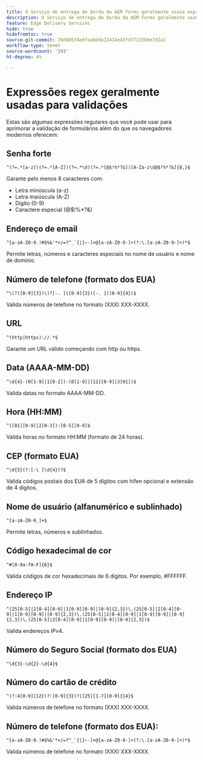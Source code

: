 ```yaml
---
title: O Serviço de entrega de borda da AEM Forms geralmente usava expressões regex para validar campos de formulário
description: O Serviço de entrega de borda da AEM Forms geralmente usava expressões regex para validar campos de formulário
feature: Edge Delivery Services
hide: true
hidefromtoc: true
source-git-commit: 78d40574e6fea8dde22414e43fd77215b9e7d2a1
workflow-type: tm+mt
source-wordcount: '193'
ht-degree: 4%

---
```



# Expressões regex geralmente usadas para validações

Estas são algumas expressões regulares que você pode usar para aprimorar a validação de formulários além do que os navegadores modernos oferecem:

## Senha forte

```regex
^(?=.*[a-z])(?=.*[A-Z])(?=.*\d)(?=.*[@$!%*?&])[A-Za-z\d@$!%*?&]{8,}$
```

Garante pelo menos 8 caracteres com:

* Letra minúscula (a-z)
* Letra maiúscula (A-Z)
* Dígito (0-9)
* Caractere especial (@$!%*?&amp;)


## Endereço de email


```regex
^[a-zA-Z0-9.!#$%&'*+/=?^_`{|}~-]+@[a-zA-Z0-9-]+(?:\.[a-zA-Z0-9-]+)*$
```

Permite letras, números e caracteres especiais no nome de usuário e nome de domínio.


## Número de telefone (formato dos EUA)

```regex
^\(?([0-9]{3})\)?[-. ]([0-9]{3})[-. ]([0-9]{4})$
```

Valida números de telefone no formato (XXX) XXX-XXXX.



## URL

```regex
^(http|https)://.*$
```

Garante um URL válido começando com http ou https.



## Data (AAAA-MM-DD)

```regex
^\d{4}-(0[1-9]|1[0-2])-(0[1-9]|[12][0-9]|3[01])$
```

Valida datas no formato AAAA-MM-DD.


## Hora (HH:MM)

```regex
^([01][0-9]|2[0-3]):[0-5][0-9]$
```

Valida horas no formato HH:MM (formato de 24 horas).


## CEP (formato EUA)

```regex
^\d{5}(?:[-\ ]\d{4})?$
```

Valida códigos postais dos EUA de 5 dígitos com hífen opcional e extensão de 4 dígitos.


## Nome de usuário (alfanumérico e sublinhado)

```regex
^[a-zA-Z0-9_]+$
```

Permite letras, números e sublinhados.


## Código hexadecimal de cor

```regex
^#[0-9a-fA-F]{6}$
```

Valida códigos de cor hexadecimais de 6 dígitos. Por exemplo, #FFFFFF.


## Endereço IP

```regex
^(25[0-5]|2[0-4][0-9]|1[0-9][0-9]|[0-9]{2,3})\.(25[0-5]|2[0-4][0-9]|1[0-9][0-9]|[0-9]{2,3})\.(25[0-5]|2[0-4][0-9]|1[0-9][0-9]|[0-9]{2,3})\.(25[0-5]|2[0-4][0-9]|1[0-9][0-9]|[0-9]{2,3})$
```

Valida endereços IPv4.



## Número do Seguro Social (formato dos EUA)

```regex
^\d{3}-\d{2}-\d{4}$
```



## Número do cartão de crédito

```regex
^(?:4[0-9]{12}(?:[0-9]{3})?|[25][1-7][0-9]{14}$
```

Valida números de telefone no formato (XXX) XXX-XXXX.



## Número de telefone (formato dos EUA):

```regex
^[a-zA-Z0-9.!#$%&'*+/=?^_`{|}~-]+@[a-zA-Z0-9-]+(?:\.[a-zA-Z0-9-]+)*$
```

Valida números de telefone no formato (XXX) XXX-XXXX.
